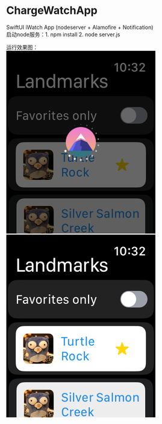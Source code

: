 # ChargeWatchApp
SwiftUI  iWatch  App (nodeserver + Alamofire + Notification)  
启动node服务：1. npm install  2. node server.js  

运行效果图：  
![](https://github.com/TAEYANGXU/ChargeWatchApp/blob/main/images/Simulator%20Screenshot%20-%20Apple%20Watch%20Series%209%20(45mm)%20-%202024-03-27%20at%2010.33.30.png)
![](https://github.com/TAEYANGXU/ChargeWatchApp/blob/main/images/Simulator%20Screenshot%20-%20Apple%20Watch%20Series%209%20(45mm)%20-%202024-03-27%20at%2010.33.46.png)
